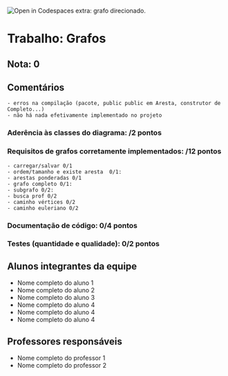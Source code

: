 ![Open in Codespaces](https://classroom.github.com/assets/open-in-codespaces-abfff4d4e15f9e1bd8274d9a39a0befe03a0632bb0f153d0ec72ff541cedbe34.svg)
extra: grafo direcionado.

# Trabalho: Grafos

## Nota: 0

## Comentários
	- erros na compilação (pacote, public public em Aresta, construtor de Completo...)
	- não há nada efetivamente implementado no projeto
	
### Aderência às classes do diagrama: /2 pontos 
	
### Requisitos de grafos corretamente implementados: /12 pontos 
	- carregar/salvar 0/1
	- ordem/tamanho e existe aresta  0/1: 
	- arestas ponderadas 0/1
	- grafo completo 0/1: 
	- subgrafo 0/2: 
	- busca prof 0/2
	- caminho vértices 0/2
	- caminho euleriano 0/2

### Documentação de código: 0/4 pontos 
	
	
### Testes (quantidade e qualidade): 0/2 pontos 
	


## Alunos integrantes da equipe

* Nome completo do aluno 1
* Nome completo do aluno 2
* Nome completo do aluno 3
* Nome completo do aluno 4
* Nome completo do aluno 4
* Nome completo do aluno 4

## Professores responsáveis

* Nome completo do professor 1
* Nome completo do professor 2

